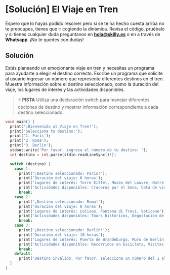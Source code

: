 # [Solución]  El Viaje en Tren

Espero que lo hayas podido resolver pero si se te ha hecho cuesta arriba no te preocupes, tienes que ir cogiendo la dinámica. Revisa el código, pruébalo y si tienes cualquier duda preguntanos en **hola@skilly.es** o en a través de **Whatsapp**.
¡No te quedes con dudas!

## Solución

Estás planeando un emocionante viaje en tren y necesitas un programa para ayudarte a elegir el destino correcto. Escribe un programa que solicite al usuario ingresar un número que represente diferentes destinos en el tren. Muestra información sobre el destino seleccionado, como la duración del viaje, los lugares de interés y las actividades disponibles.

> :black_joker: **PISTA**
> Utiliza una declaración switch para manejar diferentes opciones de destino y mostrar información correspondiente a cada destino seleccionado.

~~~dart
void main() {
  print('¡Bienvenido al Viaje en Tren!');
  print('Selecciona tu destino:');
  print('1. París');
  print('2. Roma');
  print('3. Berlín');
  stdout.write('Por favor, ingresa el número de tu destino: ');
  int destino = int.parse(stdin.readLineSync()!);

  switch (destino) {
    case 1:
      print('¡Destino seleccionado: París!');
      print('Duración del viaje: 6 horas');
      print('Lugares de interés: Torre Eiffel, Museo del Louvre, Notre Dame');
      print('Actividades disponibles: Cruceros por el Sena, Cata de vinos');
      break;
    case 2:
      print('¡Destino seleccionado: Roma!');
      print('Duración del viaje: 8 horas');
      print('Lugares de interés: Coliseo, Fontana di Trevi, Vaticano');
      print('Actividades disponibles: Tours históricos, Degustación de gelato');
      break;
    case 3:
      print('¡Destino seleccionado: Berlín!');
      print('Duración del viaje: 10 horas');
      print('Lugares de interés: Puerta de Brandeburgo, Muro de Berlín, Museo de Pérgamo');
      print('Actividades disponibles: Recorridos en bicicleta, Visitas a museos');
      break;
    default:
      print('Destino inválido. Por favor, selecciona un número del 1 al 3.');
  }
}
~~~
